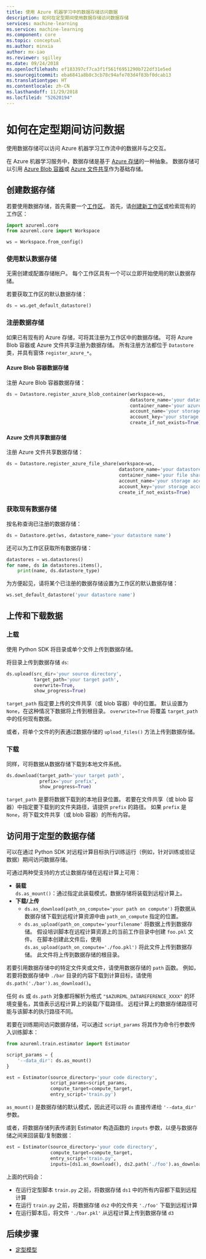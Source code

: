 ```yaml
---
title: 使用 Azure 机器学习中的数据存储访问数据
description: 如何在定型期间使用数据存储访问数据存储
services: machine-learning
ms.service: machine-learning
ms.component: core
ms.topic: conceptual
ms.author: minxia
author: mx-iao
ms.reviewer: sgilley
ms.date: 09/24/2018
ms.openlocfilehash: ef183397cf7ca3f1f561f6951290b722df31e5ed
ms.sourcegitcommit: eba6841a8b8c3cb78c94afe703d4f83bf0dcab13
ms.translationtype: HT
ms.contentlocale: zh-CN
ms.lasthandoff: 11/29/2018
ms.locfileid: "52620194"
---
```

# <a name="how-to-access-data-during-training"></a>如何在定型期间访问数据
使用数据存储可以访问 Azure 机器学习工作流中的数据并与之交互。

在 Azure 机器学习服务中，数据存储是基于 [Azure 存储](https://docs.microsoft.com/azure/storage/common/storage-introduction)的一种抽象。 数据存储可以引用 [Azure Blob 容器](https://docs.microsoft.com/azure/storage/blobs/storage-blobs-introduction)或 [Azure 文件共享](https://docs.microsoft.com/azure/storage/files/storage-files-introduction)作为基础存储。 

## <a name="create-a-datastore"></a>创建数据存储
若要使用数据存储，首先需要一个[工作区](concept-azure-machine-learning-architecture.md#workspace)。 首先，请[创建新工作区](quickstart-create-workspace-with-python.md)或检索现有的工作区：

```Python
import azureml.core
from azureml.core import Workspace

ws = Workspace.from_config()
```

### <a name="use-the-default-datastore"></a>使用默认数据存储
无需创建或配置存储帐户。  每个工作区具有一个可以立即开始使用的默认数据存储。

若要获取工作区的默认数据存储：
```Python
ds = ws.get_default_datastore()
```

### <a name="register-a-datastore"></a>注册数据存储
如果已有现有的 Azure 存储，可将其注册为工作区中的数据存储。 可将 Azure Blob 容器或 Azure 文件共享注册为数据存储。 所有注册方法都位于 `Datastore` 类，并具有窗体 `register_azure_*`。

#### <a name="azure-blob-container-datastore"></a>Azure Blob 容器数据存储
注册 Azure Blob 容器数据存储：

```Python
ds = Datastore.register_azure_blob_container(workspace=ws, 
                                             datastore_name='your datastore name', 
                                             container_name='your azure blob container name',
                                             account_name='your storage account name', 
                                             account_key='your storage account key',
                                             create_if_not_exists=True)
```

#### <a name="azure-file-share-datastore"></a>Azure 文件共享数据存储
注册 Azure 文件共享数据存储：

```Python
ds = Datastore.register_azure_file_share(workspace=ws, 
                                         datastore_name='your datastore name', 
                                         container_name='your file share name',
                                         account_name='your storage account name', 
                                         account_key='your storage account key',
                                         create_if_not_exists=True)
```

### <a name="get-an-existing-datastore"></a>获取现有数据存储
按名称查询已注册的数据存储：
```Python
ds = Datastore.get(ws, datastore_name='your datastore name')
```

还可以为工作区获取所有数据存储：
```Python
datastores = ws.datastores()
for name, ds in datastores.items(),
    print(name, ds.datastore_type)
```

为方便起见，请将某个已注册的数据存储设置为工作区的默认数据存储：
```Python
ws.set_default_datastore('your datastore name')
```

## <a name="upload-and-download-data"></a>上传和下载数据
### <a name="upload"></a>上载
使用 Python SDK 将目录或单个文件上传到数据存储。

将目录上传到数据存储 `ds`:
```Python
ds.upload(src_dir='your source directory',
          target_path='your target path',
          overwrite=True,
          show_progress=True)
```
`target_path` 指定要上传的文件共享（或 blob 容器）中的位置。 默认设置为 `None`，在这种情况下数据将上传到根目录。 `overwrite=True` 将覆盖 `target_path` 中的任何现有数据。

或者，将单个文件的列表通过数据存储的 `upload_files()` 方法上传到数据存储。

### <a name="download"></a>下载
同样，可将数据从数据存储下载到本地文件系统。

```Python
ds.download(target_path='your target path',
            prefix='your prefix',
            show_progress=True)
```
`target_path` 是要将数据下载到的本地目录位置。 若要在文件共享（或 blob 容器）中指定要下载到的文件夹路径，请提供 `prefix` 的路径。 如果 `prefix` 是 `None`，将下载文件共享（或 blob 容器）的所有内容。

## <a name="access-datastores-for-training"></a>访问用于定型的数据存储
可以在通过 Python SDK 对远程计算目标执行训练运行（例如，针对训练或验证数据）期间访问数据存储。 

可通过两种受支持的方式让数据存储在远程计算上可用：
* **装载**  
`ds.as_mount()`：通过指定此装载模式，数据存储将装载到远程计算上。 
* **下载/上传**  
    * `ds.as_download(path_on_compute='your path on compute')` 将数据从数据存储下载到远程计算资源中由 `path_on_compute` 指定的位置。
    * `ds.as_upload(path_on_compute='yourfilename'` 将数据上传到数据存储。  假设培训脚本在远程计算资源上的当前工作目录中创建 `foo.pkl` 文件。 在脚本创建此文件后，使用 `ds.as_upload(path_on_compute='./foo.pkl')` 将此文件上传到数据存储。 此文件将上传到数据存储的根目录。
    
若要引用数据存储中的特定文件夹或文件，请使用数据存储的 `path` 函数。 例如，若要将数据存储中 `./bar` 目录的内容下载到计算目标，请使用 `ds.path('./bar').as_download()`。

任何 `ds` 或 `ds.path` 对象都将解析为格式 `"$AZUREML_DATAREFERENCE_XXXX"` 的环境变量名，其值表示远程计算上的装载/下载路径。 远程计算上的数据存储路径可能与该脚本的执行路径不同。

若要在训练期间访问数据存储，可以通过 `script_params` 将其作为命令行参数传入训练脚本：

```Python
from azureml.train.estimator import Estimator

script_params = {
    '--data_dir': ds.as_mount()
}

est = Estimator(source_directory='your code directory',
                script_params=script_params,
                compute_target=compute_target,
                entry_script='train.py')
```
`as_mount()` 是数据存储的默认模式，因此还可以将 `ds` 直接传递给 `'--data_dir'` 参数。

或者，将数据存储列表传递到 Estimator 构造函数的 `inputs` 参数，以便与数据存储之间来回装载/复制数据：

```Python
est = Estimator(source_directory='your code directory',
                compute_target=compute_target,
                entry_script='train.py',
                inputs=[ds1.as_download(), ds2.path('./foo').as_download(), ds3.as_upload(path_on_compute='./bar.pkl')])
```
上面的代码会：
* 在运行定型脚本 `train.py` 之前，将数据存储 `ds1` 中的所有内容都下载到远程计算
* 在运行 `train.py` 之前，将数据存储 `ds2` 中的文件夹 `'./foo'` 下载到远程计算
* 在运行脚本后，将文件 `'./bar.pkl'` 从远程计算上传到数据存储 `d3`

## <a name="next-steps"></a>后续步骤
* [定型模型](how-to-train-ml-models.md)
